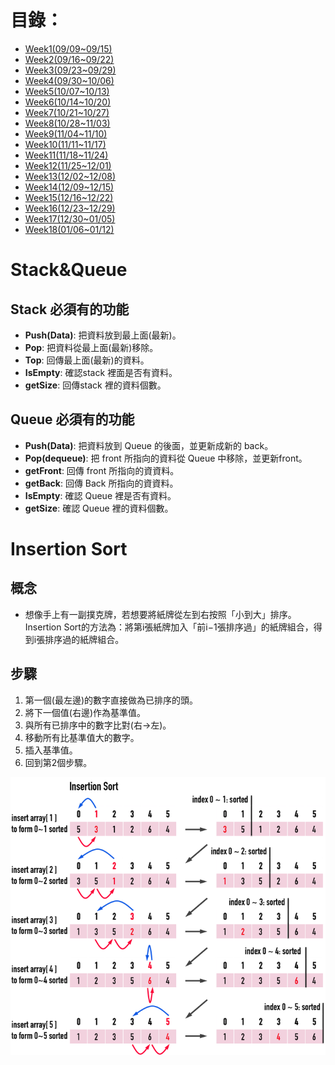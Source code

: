# 目錄：
- [Week1(09/09~09/15)](week1.md)
- [Week2(09/16~09/22)](week2.md)
- [Week3(09/23~09/29)](week3.md)
- [Week4(09/30~10/06)](week4.md)
- [Week5(10/07~10/13)](week5.md)
- [Week6(10/14~10/20)](week6.md)
- [Week7(10/21~10/27)](week7.md)
- [Week8(10/28~11/03)](week8.md)
- [Week9(11/04~11/10)](week9.md)
- [Week10(11/11~11/17)](week10.md)
- [Week11(11/18~11/24)](week11.md)
- [Week12(11/25~12/01)](week12.md)
- [Week13(12/02~12/08)](week13.md)
- [Week14(12/09~12/15)](week14.md)
- [Week15(12/16~12/22)](week15.md)
- [Week16(12/23~12/29)](week16.md)
- [Week17(12/30~01/05)](week17.md)
- [Week18(01/06~01/12)](week18.md)


# Stack&Queue

## Stack 必須有的功能
* **Push(Data)**: 把資料放到最上面(最新)。
* **Pop**: 把資料從最上面(最新)移除。
* **Top**: 回傳最上面(最新)的資料。
* **IsEmpty**: 確認stack 裡面是否有資料。
* **getSize**: 回傳stack 裡的資料個數。

## Queue 必須有的功能
* **Push(Data)**: 把資料放到 Queue 的後面，並更新成新的 back。
* **Pop(dequeue)**: 把 front 所指向的資料從 Queue 中移除，並更新front。
* **getFront**: 回傳 front 所指向的資資料。
* **getBack**: 回傳 Back 所指向的資資料。
* **IsEmpty**: 確認 Queue 裡是否有資料。
* **getSize**: 確認 Queue 裡的資料個數。

# Insertion Sort
## 概念
* 想像手上有一副撲克牌，若想要將紙牌從左到右按照「小到大」排序。
  Insertion Sort的方法為：將第i張紙牌加入「前i−1張排序過」的紙牌組合，得到i張排序過的紙牌組合。
## 步驟
1. 第一個(最左邊)的數字直接做為已排序的頭。
1. 將下一個值(右邊)作為基準值。
1. 與所有已排序中的數字比對(右->左)。
1. 移動所有比基準值大的數字。
1. 插入基準值。
1. 回到第2個步驟。

![](images/insertionsort.png)


